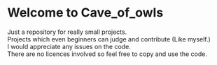 # Welcome to Cave_of_owls #
 Just a repository for really small projects.  
 Projects which even beginners can judge and contribute (Like myself.)  
 I would appreciate any issues on the code.  
 There are no licences involved so feel free to copy and use the code.
